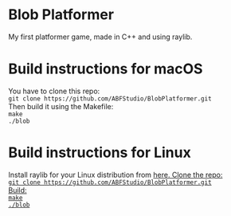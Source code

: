 # Blob Platformer
My first platformer game, made in C++ and using raylib.

# Build instructions for macOS
You have to clone this repo: <br />
`git clone https://github.com/ABFStudio/BlobPlatformer.git`<br />
Then build it using the Makefile: <br />
`make`<br />
`./blob`<br />

# Build instructions for Linux
Install raylib for your Linux distribution from <a href="https://github.com/raysan5/raylib">here.
Clone the repo:<br />
`git clone https://github.com/ABFStudio/BlobPlatformer.git`<br />
Build: <br />
`make`<br/>
`./blob`<br/>

